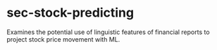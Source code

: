 # sec-stock-predicting

Examines the potential use of linguistic features of financial reports to project stock price movement with ML.
